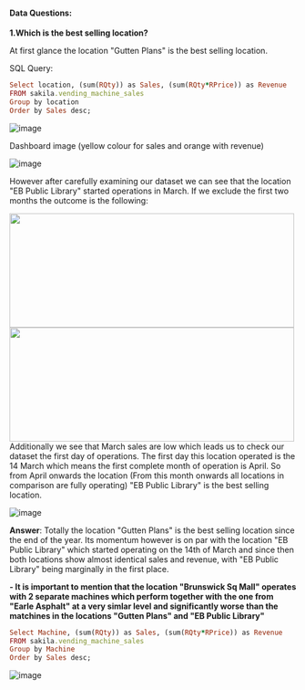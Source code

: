 #### Data Questions:

**1.Which is the best selling location?** 

At first glance the location "Gutten Plans" is the best selling location.

SQL Query: 

```ruby
Select location, (sum(RQty)) as Sales, (sum(RQty*RPrice)) as Revenue
FROM sakila.vending_machine_sales
Group by location
Order by Sales desc;
```
![image](https://user-images.githubusercontent.com/69303154/207070522-b731df72-cabf-4134-8a56-0621e4491555.png)

Dashboard image (yellow colour for sales and orange with revenue)

![image](https://user-images.githubusercontent.com/69303154/205448993-718cbeca-1a87-474d-b43d-95746cf42a8c.png)

However after carefully examining our dataset we can see that the location "EB Public Library" started operations in March. If we exclude the first two months the outcome is the following:

<img src="https://user-images.githubusercontent.com/69303154/205449126-05cda174-c593-469a-ac78-1cbbe2c1efb6.png" width="500" height="200"> <img src="https://user-images.githubusercontent.com/69303154/205449177-965a0453-48ad-4e7e-9616-e835268b0a32.png" width="500" height="200">
Additionally we see that March sales are low which leads us to check our dataset the first day of operations. The first day this location operated is the 14 March which means the first complete month of operation is April. So from April onwards the location (From this month onwards all locations in comparison are fully operating) "EB Public Library" is the best selling location.

![image](https://user-images.githubusercontent.com/69303154/205451505-eb086817-a0ee-4e33-84c4-21a8c9314e34.png)

**Answer**: Totally the location "Gutten Plans" is the best selling location since the end of the year. Its momentum however is on par with the location "EB Public Library" which started operating on the 14th of March and since then both locations show almost identical sales and revenue, with "EB Public Library" being marginally in the first place.

**- It is important to mention that the location "Brunswick Sq Mall" operates with 2 separate machines which perform together with the one from "Earle Asphalt" at a very simlar level and significantly worse than the matchines in the locations "Gutten Plans" and "EB Public Library"**
```ruby
Select Machine, (sum(RQty)) as Sales, (sum(RQty*RPrice)) as Revenue
FROM sakila.vending_machine_sales
Group by Machine
Order by Sales desc;
```
![image](https://user-images.githubusercontent.com/69303154/207074032-d6aff65b-6c39-4953-9a7c-e129fccfcc68.png)
